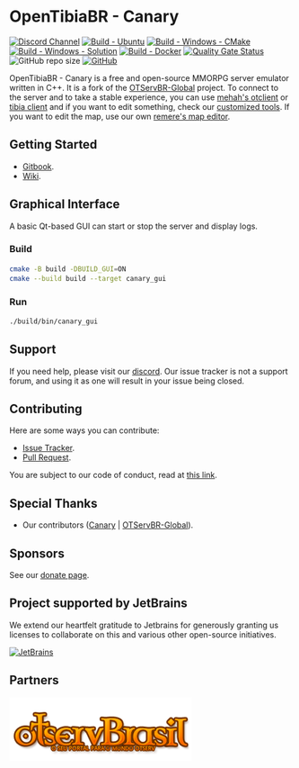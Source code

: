 # OpenTibiaBR - Canary

[![Discord Channel](https://img.shields.io/discord/528117503952551936.svg?style=flat-square&logo=discord)](https://discord.gg/gvTj5sh9Mp)
[![Build - Ubuntu](https://github.com/opentibiabr/canary/actions/workflows/build-ubuntu.yml/badge.svg)](https://github.com/opentibiabr/canary/actions/workflows/build-ubuntu.yml)
[![Build - Windows - CMake](https://github.com/opentibiabr/canary/actions/workflows/build-windows-cmake.yml/badge.svg)](https://github.com/opentibiabr/canary/actions/workflows/build-windows-cmake.yml)
[![Build - Windows - Solution](https://github.com/opentibiabr/canary/actions/workflows/build-windows-solution.yml/badge.svg)](https://github.com/opentibiabr/canary/actions/workflows/build-windows-solution.yml)
[![Build - Docker](https://github.com/opentibiabr/canary/actions/workflows/build-docker.yml/badge.svg)](https://github.com/opentibiabr/canary/actions/workflows/build-docker.yml)
[![Quality Gate Status](https://sonarcloud.io/api/project_badges/measure?project=opentibiabr_canary&metric=alert_status)](https://sonarcloud.io/dashboard?id=opentibiabr_canary)
![GitHub repo size](https://img.shields.io/github/repo-size/opentibiabr/canary)
[![GitHub](https://img.shields.io/github/license/opentibiabr/canary)](https://github.com/opentibiabr/canary/blob/main/LICENSE)

OpenTibiaBR - Canary is a free and open-source MMORPG server emulator written in C++. It is a fork of the [OTServBR-Global](https://github.com/opentibiabr/otservbr-global) project. To connect to the server and to take a stable experience, you can use [mehah's otclient](https://github.com/mehah/otclient)
or [tibia client](https://github.com/dudantas/tibia-client/releases/latest) and if you want to edit something, check
our [customized tools](https://docs.opentibiabr.com/opentibiabr/downloads/tools). If you want to edit the map, use our own [remere's map editor](https://github.com/opentibiabr/remeres-map-editor/).

## Getting Started

* [Gitbook](https://docs.opentibiabr.com/opentibiabr/projects/canary).
* [Wiki](https://github.com/opentibiabr/canary/wiki).

## Graphical Interface

A basic Qt-based GUI can start or stop the server and display logs.

### Build

```bash
cmake -B build -DBUILD_GUI=ON
cmake --build build --target canary_gui
```

### Run

```bash
./build/bin/canary_gui
```

## Support

If you need help, please visit our [discord](https://discord.gg/gvTj5sh9Mp). Our issue tracker is not a support forum, and using it as one will result in your issue being closed.

## Contributing

Here are some ways you can contribute:

* [Issue Tracker](https://github.com/opentibiabr/canary/issues/new/choose).
* [Pull Request](https://github.com/opentibiabr/canary/pulls).

You are subject to our code of conduct, read at [this link](https://github.com/opentibiabr/canary/blob/main/CODE_OF_CONDUCT.md).

## Special Thanks

- Our contributors ([Canary](https://github.com/opentibiabr/canary/graphs/contributors) | [OTServBR-Global](https://github.com/opentibiabr/otservbr-global/graphs/contributors)).

## Sponsors

See our [donate page](https://docs.opentibiabr.com/home/donate).

## Project supported by JetBrains

We extend our heartfelt gratitude to Jetbrains for generously granting us licenses to collaborate on this and various
other open-source initiatives.

<a href="https://jb.gg/OpenSourceSupport/?from=https://github.com/opentibiabr/canary/">
  <img src="https://resources.jetbrains.com/storage/products/company/brand/logos/jb_beam.svg" alt="JetBrains" width="150" />
</a>

## Partners

[![Supported by OTServ Brasil](https://raw.githubusercontent.com/otbr/otserv-brasil/main/otbr.png)](https://forums.otserv.com.br)
